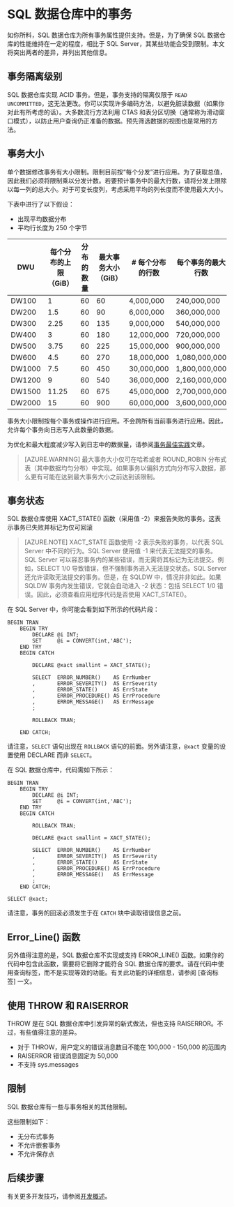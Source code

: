 <properties
   pageTitle="SQL 数据仓库中的事务 | Azure"
   description="有关在开发解决方案时实现 Azure SQL 数据仓库中的事务的技巧。"
   services="sql-data-warehouse"
   documentationCenter="NA"
   authors="jrowlandjones"
   manager="barbkess"
   editor=""/>

<tags
   ms.service="sql-data-warehouse"
   ms.date="03/03/2016"
   wacn.date="04/11/2016"/>

# SQL 数据仓库中的事务

如你所料，SQL 数据仓库为所有事务属性提供支持。但是，为了确保 SQL 数据仓库的性能维持在一定的程度，相比于 SQL Server，其某些功能会受到限制。本文将突出两者的差异，并列出其他信息。

## 事务隔离级别
SQL 数据仓库实现 ACID 事务。但是，事务支持的隔离仅限于 `READ UNCOMMITTED`，这无法更改。你可以实现许多编码方法，以避免脏读数据（如果你对此有所考虑的话）。大多数流行方法利用 CTAS 和表分区切换（通常称为滑动窗口模式），以防止用户查询仍正准备的数据。预先筛选数据的视图也是常用的方法。

## 事务大小
单个数据修改事务有大小限制。限制目前按“每个分发”进行应用。为了获取总值，因此我们必须将限制乘以分发计数。若要预计事务中的最大行数，请将分发上限除以每一列的总大小。对于可变长度列，考虑采用平均的列长度而不使用最大大小。

下表中进行了以下假设：
* 出现平均数据分布 
* 平均行长度为 250 个字节

| DWU | 每个分布的上限（GiB） | 分布的数量 | 最大事务大小（GiB） | # 每个分布的行数 | 每个事务的最大行数 |
| ------ | -------------------------- | ----------------------- | -------------------------- | ----------------------- | ------------------------ |
| DW100 | 1 | 60 | 60 | 4,000,000 | 240,000,000 |
| DW200 | 1\.5 | 60 | 90 | 6,000,000 | 360,000,000 |
| DW300 | 2\.25 | 60 | 135 | 9,000,000 | 540,000,000 |
| DW400 | 3 | 60 | 180 | 12,000,000 | 720,000,000 |
| DW500 | 3\.75 | 60 | 225 | 15,000,000 | 900,000,000 |
| DW600 | 4\.5 | 60 | 270 | 18,000,000 | 1,080,000,000 |
| DW1000 | 7\.5 | 60 | 450 | 30,000,000 | 1,800,000,000 |
| DW1200 | 9 | 60 | 540 | 36,000,000 | 2,160,000,000 |
| DW1500 | 11\.25 | 60 | 675 | 45,000,000 | 2,700,000,000 |
| DW2000 | 15 | 60 | 900 | 60,000,000 | 3,600,000,000 |

事务大小限制按每个事务或操作进行应用。不会跨所有当前事务进行应用。因此，允许每个事务向日志写入此数量的数据。

为优化和最大程度减少写入到日志中的数据量，请参阅[事务最佳实践][]文章。

> [AZURE.WARNING] 最大事务大小仅可在哈希或者 ROUND\_ROBIN 分布式表（其中数据均匀分布）中实现。如果事务以偏斜方式向分布写入数据，那么更有可能在达到最大事务大小之前达到该限制。
<!--REPLICATED_TABLE-->

## 事务状态
SQL 数据仓库使用 XACT\_STATE() 函数（采用值 -2）来报告失败的事务。这表示事务已失败并标记为仅可回滚

> [AZURE.NOTE] XACT\_STATE 函数使用 -2 表示失败的事务，以代表 SQL Server 中不同的行为。SQL Server 使用值 -1 来代表无法提交的事务。SQL Server 可以容忍事务内的某些错误，而无需将其标记为无法提交。例如，SELECT 1/0 导致错误，但不强制事务进入无法提交状态。SQL Server 还允许读取无法提交的事务。但是，在 SQLDW 中，情况并非如此。如果 SQLDW 事务内发生错误，它就会自动进入 -2 状态：包括 SELECT 1/0 错误。因此，必须查看应用程序代码是否使用 XACT\_STATE()。

在 SQL Server 中，你可能会看到如下所示的代码片段：

```
BEGIN TRAN
    BEGIN TRY
        DECLARE @i INT;
        SET     @i = CONVERT(int,'ABC');
    END TRY
    BEGIN CATCH

        DECLARE @xact smallint = XACT_STATE();

        SELECT  ERROR_NUMBER()    AS ErrNumber
        ,       ERROR_SEVERITY()  AS ErrSeverity
        ,       ERROR_STATE()     AS ErrState
        ,       ERROR_PROCEDURE() AS ErrProcedure
        ,       ERROR_MESSAGE()   AS ErrMessage
        ;

        ROLLBACK TRAN;

    END CATCH;
```

请注意，`SELECT` 语句出现在 `ROLLBACK` 语句的前面。另外请注意，`@xact` 变量的设置使用 DECLARE 而非 `SELECT`。

在 SQL 数据仓库中，代码需如下所示：

```
BEGIN TRAN
    BEGIN TRY
        DECLARE @i INT;
        SET     @i = CONVERT(int,'ABC');
    END TRY
    BEGIN CATCH

        ROLLBACK TRAN;

        DECLARE @xact smallint = XACT_STATE();

        SELECT  ERROR_NUMBER()    AS ErrNumber
        ,       ERROR_SEVERITY()  AS ErrSeverity
        ,       ERROR_STATE()     AS ErrState
        ,       ERROR_PROCEDURE() AS ErrProcedure
        ,       ERROR_MESSAGE()   AS ErrMessage
        ;
    END CATCH;

SELECT @xact;
```

请注意，事务的回滚必须发生于在 `CATCH` 块中读取错误信息之前。

## Error\_Line() 函数
另外值得注意的是，SQL 数据仓库不实现或支持 ERROR\_LINE() 函数。如果你的代码中包含此函数，需要将它删除才能符合 SQL 数据仓库的要求。请在代码中使用查询标签，而不是实现等效的功能。有关此功能的详细信息，请参阅 [查询标签] 一文。

## 使用 THROW 和 RAISERROR
THROW 是在 SQL 数据仓库中引发异常的新式做法，但也支持 RAISERROR。不过，有些值得注意的差异。

- 对于 THROW，用户定义的错误消息数目不能在 100,000 - 150,000 的范围内
- RAISERROR 错误消息固定为 50,000
- 不支持 sys.messages

## 限制
SQL 数据仓库有一些与事务相关的其他限制。

这些限制如下：

- 无分布式事务
- 不允许嵌套事务
- 不允许保存点

## 后续步骤
有关更多开发技巧，请参阅[开发概述][]。

<!--Image references-->

<!--Article references-->
[开发概述]: /documentation/articles/sql-data-warehouse-overview-develop
[事务最佳实践]: /documentation/articles/sql-data-warehouse-develop-best-practices-transactions

<!--MSDN references-->

<!--Other Web references-->

<!---HONumber=Mooncake_0405_2016-->